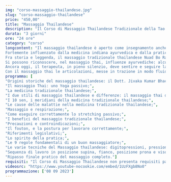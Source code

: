 ```yaml
---
img: "corso-massaggio-thailandese.jpg"
slug: "corso-massaggio-thailandese"
price: "450,00"
title: "Massaggio Thailandese"
description: "Il Corso di Massaggio Thailandese Tradizionale della Tao - Scuola Nazionale di Massaggio insegna a lavorare insieme al ricevente, uniti in un doppio esercizio di stretching, mobilizzazioni articolari e linee energetiche. Il trattamento avviene su un futon a terra alternando esercizi sul corpo."
durata: "3 giorni"
ore: "24 ore"
category: "corso"
longcontent: "Il massaggio thailandese è aperto come insegnamento anche agli occidentali solo da qualche decennio.
Fortemente influenzato dalla medicina indiana ayurvedica e dalla pratica dello yoga, il massaggio thai tradizionale, favorito dagli intensi scambi commerciali esistenti ai tempi fra i due paesi attraverso la famosa ” via della seta”, comprende anche conoscenze derivate dalla medicina cinese.
Fra storia e leggenda, il massaggio tradizionale thailandese Nuad Bo Rarn affonda le sue radici in tempi remoti, nel lontano Oriente. La leggenda vuole che l’iniziatore del massaggio thailandese sia il medico amico e compagno di viaggio del Buddha, Jivaka Kumar Bhacca, in Thailandia conosciuto come Shivago Komarpaj. Dal contatto con le differenti tradizioni mediche dei popoli incontrati durante i suoi pellegrinaggi, Bhacca approfondì la conoscenza della medicina ayurvedica, già in uso in India da diversi secoli, e della medicina tradizionale cinese. Con le conoscenze acquisite su erbe, minerali e discipline mediche, elaborò la tecnica terapeutica su cui si basa la medicina tradizionale thailandese e il massaggio.
Si possono riconoscere, nel massaggio thai, influenze ayurvediche: alcune tecniche fanno assumere al paziente posizioni molto simili a quelle utilizzate nello yoga.
Ancora oggi, il terapeuta, in pieno silenzio, deve sentire e seguire la danza silenziosa del ritmo interiore e aiutare il paziente a liberare le energie latenti. E chi sceglie il massaggio thailandese non può prescindere, oltre che da un continuo lavoro sul proprio corpo, da un profondo stato di concentrazione e di calma interiore.
Con il massaggio thai le articolazioni, messe in trazione in modo fluido e naturale, conservano la loro elasticità: le ossa la capacità di assimilare il calcio. I muscoli e i tendini si allungano, aumentano la loro flessibilità e si rinforzano. L’ effetto distensivo procurato da un massaggio thai è molto profondo. L’allentamento delle tensioni e la correzione dei movimenti articolari rallenta la produzione di adrenalina riequilibrando il sistema neurovegetativo. Si elimina così la causa che più frequentemente provoca condizioni di affaticamento fisico e mentale."
programma: [
"Origini storiche del massaggio thailandese: il Dott. Jivaka Kumar Bhacca;",
"Il massaggio Thai: uno Yoga passivo;",
"La medicina tradizionale thailandese;",
"I due stili di massaggio thailandese e differenze: il massaggio thai del Sud (Wat Pho) e quello del Nord (Chiang Mai);",
"I 10 sen, i meridiani della medicina tradizionale thailandese;",
"Le cause delle malattie nella medicina tradizionale thailandese;",
"Massaggio e respirazione;",
"Come eseguire correttamente lo stretching passivo;",
"I benefici del massaggio tradizionale thailandese;",
"Precauzioni e controindicazioni;",
"Il fouton, e la postura per lavorare correttamente;",
"Riferimenti legislativi;",
"Lo spirito della pratica;",
"Le 9 regole fondamentali di un buon massaggiatore;",
"Le varie tecniche del Massaggio thailandese: digitopressioni, pressioni palmari, gomito, ginocchio, piede, mobilizzazioni articolari, stretching passivo;",
"Sequenza di lavoro in posizione supina, fianco, posizione prona e viso;",
"Ripasso finale pratico del massaggio completo."]
requisiti: "Il Corso di Massaggio Thailandese non presenta requisiti particolari ed è aperto a tutti."
videosrc: "https://www.youtube-nocookie.com/embed/1UzFXgb8No0"
programmazione: ['08 09 2023']    
---
```

